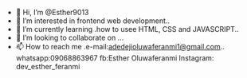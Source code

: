 - 👋 Hi, I’m @Esther9013
- 👀 I’m interested in frontend web development..
- 🌱 I’m currently learning .how to usee HTML, CSS and JAVASCRIPT..
- 💞️ I’m looking to collaborate on ...
- 📫 How to reach me .e-mail:adedejioluwaferanmi1@gmail.com..
     whatsapp:09068863967
     fb:Esther Oluwaferanmi
     Instagram: dev_esther_feranmi
<!---
Esther9013/Esther9013 is a ✨ special ✨ repository because its `README.md` (this file) appears on your GitHub profile.
You can click the Preview link to take a look at your changes.
--->
